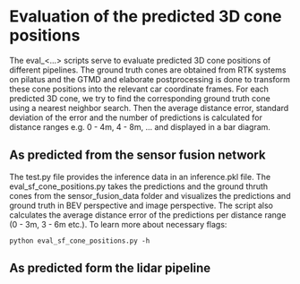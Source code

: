 # Evaluation of the predicted 3D cone positions

The eval_<...> scripts serve to evaluate predicted 3D cone positions of different pipelines. The ground truth cones are obtained from RTK systems on pilatus and the GTMD and elaborate postprocessing is done to transform these cone positions into the relevant car coordinate frames. For each predicted 3D cone, we try to find the corresponding ground truth cone using a nearest neighbor search. Then the average distance error, standard deviation of the error and the number of predictions is calculated for distance ranges e.g. 0 - 4m, 4 - 8m, ... and displayed in a bar diagram.

## As predicted from the sensor fusion network
The test.py file provides the inference data in an inference.pkl file. The eval_sf_cone_positions.py takes the predictions and the ground thruth cones from the sensor_fusion_data folder and visualizes the predictions and ground truth in BEV perspective and image perspective. The script also calculates the average distance error of the predictions per distance range (0 - 3m, 3 - 6m etc.). To learn more about necessary flags:
```
python eval_sf_cone_positions.py -h
```

## As predicted form the lidar pipeline